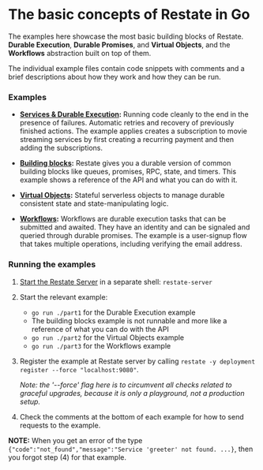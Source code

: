 # The basic concepts of Restate in Go

The examples here showcase the most basic building blocks of Restate. **Durable Execution**,
**Durable Promises**, and **Virtual Objects**, and the **Workflows** abstraction built on top
of them.

The individual example files contain code snippets with comments and a brief descriptions
about how they work and how they can be run.

### Examples

* **[Services & Durable Execution](part0/durableexecution.go):** Running code cleanly
  to the end in the presence of failures. Automatic retries and recovery of previously
  finished actions. The example applies creates a subscription to movie streaming services
  by first creating a recurring payment and then adding the subscriptions.

* **[Building blocks](part1/buildingblocks.go):** Restate gives you a durable version
  of common building blocks like queues, promises, RPC, state, and timers.
  This example shows a reference of the API and what you can do with it.

* **[Virtual Objects](part2/virtualobjects.go):** Stateful serverless objects
  to manage durable consistent state and state-manipulating logic.

* **[Workflows](part3/workflows.go):** Workflows are durable execution tasks that can
  be submitted and awaited. They have an identity and can be signaled and queried
  through durable promises. The example is a user-signup flow that takes multiple
  operations, including verifying the email address.

### Running the examples

1. [Start the Restate Server](https://docs.restate.dev/develop/local_dev) in a separate shell:
   `restate-server`

2. Start the relevant example:
    - `go run ./part1` for the Durable Execution example
    - The building blocks example is not runnable and more like a reference of what you can do with the API
    - `go run ./part2` for the Virtual Objects example
    - `go run ./part3` for the Workflows example

3. Register the example at Restate server by calling
   `restate -y deployment register --force "localhost:9080"`.

   _Note: the '--force' flag here is to circumvent all checks related to graceful upgrades, because it is only a playground, not a production setup._

4. Check the comments at the bottom of each example for how to send requests to the example.

**NOTE:** When you get an error of the type `{"code":"not_found","message":"Service 'greeter' not found. ...}`, then you forgot step (4) for that example.
